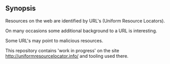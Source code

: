 ## Synopsis

Resources on the web are identified by URL's (Uniform Resource Locators).

On many occasions some additional background to a URL is interesting.

Some URL's may point to malicious resources.

This repository contains 'work in progress' on the site http://uniformresourcelocator.info/ and tooling used there.



